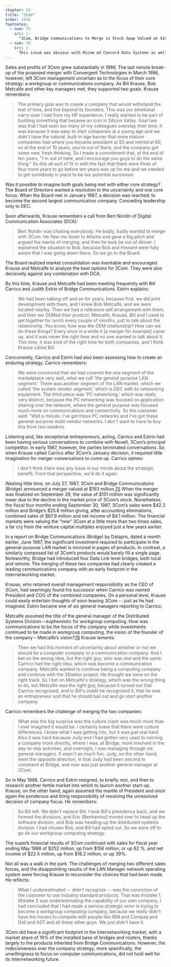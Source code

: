 ```yaml
---
chapter: 14
title: "3Com"
order: 1416
footnotes:
  - num: 75
    src: |-
      "3Com, Bridge Communications to Merge in Stock Swap Valued at $193 Million," *WSJ*, July 27, 1987, p.
  - num: 76
    src: |-
      This issue was obvious with Micom ad Concord Data Systems as well.
---
```


Sales and profits of 3Com grew substantially in 1986. The last minute break-up of the proposed merger with Convergent Technologies in March 1986, however, left 3Com management uncertain as to the focus of their core strategy: a workgroup or communications company. As Bill Krause, Bob Metcalfe and other key managers met, they supported two goals. Krause remembers:

>The primary goal was to create a company that would withstand the test of time, and live beyond its founders. This was our emotional carry-over I had from my HP experience. I really wanted to be part of building something that became an icon in Silicon Valley. Goal two was that I had seen too many of my colleagues overstay their time. It was because it was easy to start companies at a young age and we didn't have the natural, built-in age barrier that more mature companies had where you became president at 50 and retired at 60, so at the end of 10 years, you're out of there, and the company got some new, fresh thinking. So I made a commitment that, at the end of ten years, "I'm out of here, and I encourage you guys to do the same thing." So this all sort of fit in with the fact that there were three of four more years to go before ten years was up for me and we needed to get somebody in place to be our potential successor.

Was it possible to imagine both goals being met with either core strategy? The Board of Directors wanted a resolution to the uncertainty and one core focus. When the Board met in January 1987, a decision was reached: to become the second largest communication company. Conceding leadership only to DEC.

Soon afterwards, Krause remembers a call from Bert Nordin of Digital Communication Associates (DCA):

>Bert Nordin was chasing everybody. He badly, badly wanted to merge with 3Com. He flew me down to Atlanta and gave a big pitch and argued the merits of merging, and then he took be out of dinner. I explained the situation to Bob, because Bob and Howard were fully aware that I was going down there. So we go to the Board.

The Board realized market consolidation was inevitable and encouraged Krause and Metcalfe to analyze the best options for 3Com. They were also decisively against any combination with DCA.

By this time, Krause and Metcalfe had been meeting frequently with Bill Carrico and Judith Estrin of Bridge Communications. Estrin explains:

>We had been talking off and on for years, because first, we did joint development with them, and I knew Bob Metcalfe, and we were located nearby. Then we had a reference sell arrangement with them, and then we OEMed their product. Metcalfe, Krause, Bill and I used to get together for lunch every couple of months, just to talk about the relationship. You know, how was the OEM relationship? How can we do these things? Every once in a while it [a merger for example] came up, and it was never the right time and no one wanted to talk about it. This time, it was kind of the right time for both companies, and I think Krause called Bill.

Concurrently, Carrico and Estrin had also been assessing how to create an enduring strategy. Carrico remembers:

>We were convinced that we had covered the one segment of the marketplace very well, what we call 'the general purpose LAN segment.' There was another segment of the LAN market, which we called 'the system vendor segment,' which is DEC with its networking equipment. The third piece was ‘PC networking,’ which was really very distinct, because the PC networking was focused on application sharing over the network, where the general purpose was focused much more on communications and connectivity. So the customer said: "Wait a minute. I've got these PC networks and I've got these general-purpose multi-vendor networks. I don't want to have to buy this from two vendors.

Listening and, like exceptional entrepreneurs, acting, Carrico and Estrin had been having serious conversations to combine with Novell, 3Com’s principal competitor. In early 1987, however, the parties terminated conversations. So when Krause called Carrico after 3Com’s January decision, it required little imagination for merger conversations to come up. Carrico opines:

>I don't think there was any issue in our minds about the strategic benefit. From that perspective, we'd do it again.

Wasting little time, on July 27, 1987, 3Com and Bridge Communications (Bridge) announced a merger valued at $193 million.<a name="fnloc75" href="#fn75">75</a>  When the merger was finalized on September 29, the value of $151 million was significantly lower due to the decline in the market price of 3Com’s stock. Nonetheless, the fiscal four months ending September 30, 1987, 3Com’s sales were $42.3 million and Bridge’s $25.8 million giving, after accounting eliminations, combined sales of $67.9 million and net income of $4.1 million. The financial markets were valuing the “new” 3Com at a little more than two times sales, a far cry from the venture capital multiples enjoyed just a few years earlier.

In a report on Bridge Communications (Bridge) by Datapro, dated a month earlier, June 1987, the significant investment required to participate in the general-purpose LAN market is mirrored in pages of products. In contrast, a similarly composed list of 3Com’s products would barely fill a single page. Noteworthy, Bridge had introduced four Data Link level bridges, both local and remote. The merging of these two companies had clearly created a leading communications company with an early footprint in the Internetworking market.

Krause, who retained overall management responsibility as the CEO of 3Com, had seemingly found his successor when Carrico was named President and COO of the combined companies. On a personal level, Krause could easily entertain thoughts of soon leaving 3Com -- just as he had imagined. Estrin became one of six general managers reporting to Carrico.

Metcalfe assumed the title of the general manager of the Distributed Systems Division – euphemistic for workgroup computing. How was communications to be the focus of the company while investments continued to be made in workgroup computing, the vision of the founder of the company – Metcalfe’s vision?<a name="fnloc76" href="#fn76">76</a>  Krause laments:

>Then we had this moment of uncertainty about whether or not we should be a computer company or a communication company. And I bet on the wrong idea, but the right guy, who was one and the same. Carrico had the right idea, which was become a communication company. Metcalfe wanted to continue being a computing company and continue with the 3Station project. He thought we were on the right track. So I bet on Metcalfe's strategy, which was the wrong thing to do, but Metcalfe was the right guy, because it turned out that Carrico recognized, and to Bill's credit he recognized it, that he was an entrepreneur and that he should bail out and go start another company.

Carrico remembers the challenge of merging the two companies:

>What was the big surprise was the culture clash was much more than I ever imagined it would be. I certainly knew that there were culture differences. I knew what I was getting into, but it was just real hard. Also it was hard because Judy and I had gotten very used to running a company more directly, where I was, at Bridge, more involved in the day-to-day activities, and overnight, I was managing through six general managers. It wasn't as much fun. Judy, on the other hand, went the opposite direction, in that Judy had been second in command at Bridge, and now was just another general manager at 3Com.

So in May 1988, Carrico and Estrin resigned, to briefly rest, and then to research another fertile market into which to launch another start-up. Krause, on the other hand, again assumed the mantle of President and once again the ponderous and tiring responsibility of resolving the unresolved decision of company focus. He remembers:

>So Bill left. We didn't replace Bill. I took Bill's presidency back, and we formed the divisions, and Eric [Benhamou] moved over to head up the software division, and Bob was heading up the distributed systems division. I had chosen Bob, and Bill had opted out. So we were off to go do our workgroup computing strategy.

The superb financial results of 3Com continued with sales for fiscal year ending May 1988 of $252 million, up from $156 million, or up 62 %, and net income of $22.5 million, up from $16.2 million, or up 39%.

Not all was a walk in the park. The challenges of merging two different sales forces, and the disappointing results of the LAN Manager network operating system were forcing Krause to reconsider the choices that had been made. He reflects:

>What I underestimated -- didn't recognize -- was the conviction of the customer to use industry standard products. That was mistake 1. Mistake 2 was underestimating the capability of our own company. I had concluded that I had made a serious strategic error in trying to become a workgroup computing company, because we really didn't have the horses to compete with people like IBM and Compaq and Dell and AST and all these other guys. We just didn't have it.

3Com did have a significant footprint in the Internetworking market, with a market share of 19% of the installed base of bridges and routers, thanks largely to the products inherited from Bridge Communications. However, the indecisiveness over the company strategy, more specifically, the unwillingness to focus on computer communications, did not hold well for its Internetworking future.
